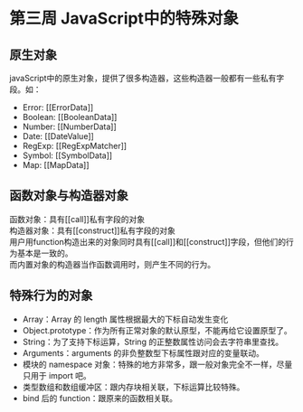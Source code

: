 # 第三周 JavaScript中的特殊对象

## 原生对象
javaScript中的原生对象，提供了很多构造器，这些构造器一般都有一些私有字段。如：    
- Error: [[ErrorData]]
- Boolean: [[BooleanData]]
- Number: [[NumberData]]
- Date: [[DateValue]]
- RegExp: [[RegExpMatcher]]
- Symbol: [[SymbolData]]
- Map: [[MapData]]

## 函数对象与构造器对象
函数对象：具有[[call]]私有字段的对象  
构造器对象：具有[[construct]]私有字段的对象  
用户用function构造出来的对象同时具有[[call]]和[[construct]]字段，但他们的行为基本是一致的。  
而内置对象的构造器当作函数调用时，则产生不同的行为。


## 特殊行为的对象
- Array：Array 的 length 属性根据最大的下标自动发生变化
- Object.prototype：作为所有正常对象的默认原型，不能再给它设置原型了。
- String：为了支持下标运算，String 的正整数属性访问会去字符串里查找。
- Arguments：arguments 的非负整数型下标属性跟对应的变量联动。
- 模块的 namespace 对象：特殊的地方非常多，跟一般对象完全不一样，尽量只用于 import 吧。
- 类型数组和数组缓冲区：跟内存块相关联，下标运算比较特殊。
- bind 后的 function：跟原来的函数相关联。